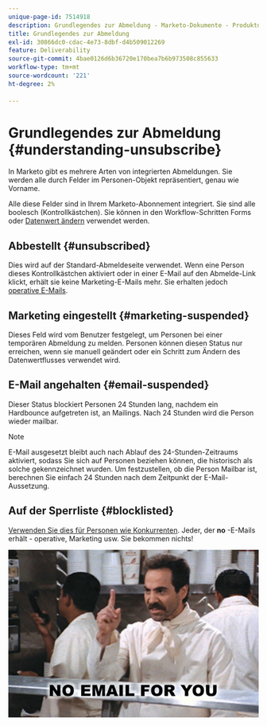 ```yaml
---
unique-page-id: 7514918
description: Grundlegendes zur Abmeldung - Marketo-Dokumente - Produktdokumentation
title: Grundlegendes zur Abmeldung
exl-id: 30866dc0-cdac-4e73-8dbf-d4b509012269
feature: Deliverability
source-git-commit: 4bae0126d6b36720e170bea7b6b973508c855633
workflow-type: tm+mt
source-wordcount: '221'
ht-degree: 2%

---
```


# Grundlegendes zur Abmeldung {#understanding-unsubscribe}

In Marketo gibt es mehrere Arten von integrierten Abmeldungen. Sie werden alle durch Felder im Personen-Objekt repräsentiert, genau wie Vorname.

Alle diese Felder sind in Ihrem Marketo-Abonnement integriert. Sie sind alle boolesch (Kontrollkästchen). Sie können in den Workflow-Schritten Forms oder [Datenwert ändern](/help/marketo/product-docs/core-marketo-concepts/smart-campaigns/flow-actions/change-data-value.md) verwendet werden.

## Abbestellt {#unsubscribed}

Dies wird auf der Standard-Abmeldeseite verwendet. Wenn eine Person dieses Kontrollkästchen aktiviert oder in einer E-Mail auf den Abmelde-Link klickt, erhält sie keine Marketing-E-Mails mehr. Sie erhalten jedoch [operative E-Mails](/help/marketo/product-docs/email-marketing/general/functions-in-the-editor/make-an-email-operational.md).

## Marketing eingestellt {#marketing-suspended}

Dieses Feld wird vom Benutzer festgelegt, um Personen bei einer temporären Abmeldung zu melden. Personen können diesen Status nur erreichen, wenn sie manuell geändert oder ein Schritt zum Ändern des Datenwertflusses verwendet wird.

## E-Mail angehalten {#email-suspended}

Dieser Status blockiert Personen 24 Stunden lang, nachdem ein Hardbounce aufgetreten ist, an Mailings. Nach 24 Stunden wird die Person wieder mailbar.

>[!NOTE]
>
>E-Mail ausgesetzt bleibt auch nach Ablauf des 24-Stunden-Zeitraums aktiviert, sodass Sie sich auf Personen beziehen können, die historisch als solche gekennzeichnet wurden. Um festzustellen, ob die Person Mailbar ist, berechnen Sie einfach 24 Stunden nach dem Zeitpunkt der E-Mail-Aussetzung.

## Auf der Sperrliste {#blocklisted}

[Verwenden Sie dies für Personen wie Konkurrenten](/help/marketo/product-docs/core-marketo-concepts/smart-lists-and-static-lists/managing-people-in-smart-lists/add-person-to-blocklist.md). Jeder, der **no** -E-Mails erhält - operative, Marketing usw. Sie bekommen nichts!

![](assets/image2015-5-18-12-3a6-3a40.png)
